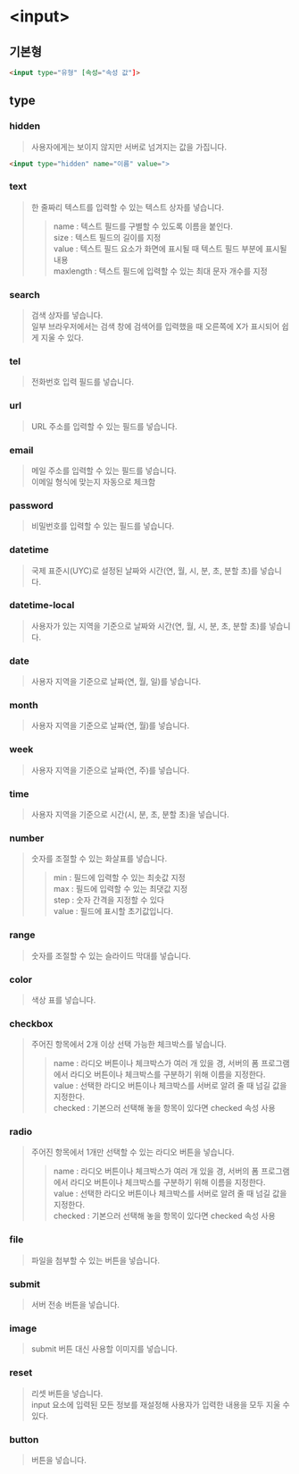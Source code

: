 # \<input>

## 기본형

```html
<input type="유형" [속성="속성 값"]>
```

## type

### hidden

> 사용자에게는 보이지 않지만 서버로 넘겨지는 값을 가집니다.

```html
<input type="hidden" name="이름" value=">
```

### text

> 한 줄짜리 텍스트를 입력할 수 있는 텍스트 상자를 넣습니다.
>> name : 텍스트 필드를 구별할 수 있도록 이름을 붙인다.<br>
>> size : 텍스트 필드의 길이를 지정<br>
>> value : 텍스트 필드 요소가 화면에 표시될 때 텍스트 필드 부분에 표시될 내용<br>
>> maxlength : 텍스트 필드에 입력할 수 있는 최대 문자 개수를 지정

### search

> 검색 상자를 넣습니다.<br>
> 일부 브라우저에서는 검색 창에 검색어를 입력했을 때 오른쪽에 X가 표시되어 쉽게 지울 수 있다.
 
### tel

> 전화번호 입력 필드를 넣습니다.

### url

> URL 주소를 입력할 수 있는 필드를 넣습니다.

### email

> 메일 주소를 입력할 수 있는 필드를 넣습니다.<br>
> 이메일 형식에 맞는지 자동으로 체크함

### password

> 비밀번호를 입력할 수 있는 필드를 넣습니다.

### datetime

> 국제 표준시(UYC)로 설정된 날짜와 시간(연, 월, 시, 분, 초, 분할 초)를 넣습니다.

### datetime-local

> 사용자가 있는 지역을 기준으로 날짜와 시간(연, 월, 시, 분, 초, 분할 초)를 넣습니다.

### date

> 사용자 지역을 기준으로 날짜(연, 월, 일)를 넣습니다.

### month

> 사용자 지역을 기준으로 날짜(연, 월)를 넣습니다.

### week

> 사용자 지역을 기준으로 날짜(연, 주)를 넣습니다.

### time

> 사용자 지역을 기준으로 시간(시, 분, 초, 분할 초)을 넣습니다.

### number

> 숫자를 조절할 수 있는 화살표를 넣습니다.<br>
>> min : 필드에 입력할 수 있는 최솟값 지정<br>
>> max : 필드에 입력할 수 있는 최댓값 지정<br>
>> step : 숫자 간격을 지정할 수 있다<br>
>> value : 필드에 표시할 초기값입니다.

### range

> 숫자를 조절할 수 있는 슬라이드 막대를 넣습니다.

### color

> 색상 표를 넣습니다.

### checkbox

> 주어진 항목에서 2개 이상 선택 가능한 체크박스를 넣습니다.<br>
>> name : 라디오 버튼이나 체크박스가 여러 개 있을 경, 서버의 폼 프로그램에서 라디오 버튼이나 체크박스를 구분하기 위해 이름을 지정한다.<br>
>> value : 선택한 라디오 버튼이나 체크박스를 서버로 알려 줄 때 넘길 값을 지정한다.<br>
>> checked : 기본으러 선택해 놓을 항목이 있다면 checked 속성 사용

### radio

> 주어진 항목에서 1개만 선택할 수 있는 라디오 버튼을 넣습니다.
>> name : 라디오 버튼이나 체크박스가 여러 개 있을 경, 서버의 폼 프로그램에서 라디오 버튼이나 체크박스를 구분하기 위해 이름을 지정한다.<br>
>> value : 선택한 라디오 버튼이나 체크박스를 서버로 알려 줄 때 넘길 값을 지정한다.<br>
>> checked : 기본으러 선택해 놓을 항목이 있다면 checked 속성 사용

### file

> 파일을 첨부할 수 있는 버튼을 넣습니다.<br>

### submit

> 서버 전송 버튼을 넣습니다.

### image

> submit 버튼 대신 사용할 이미지를 넣습니다.

### reset

> 리셋 버튼을 넣습니다.<br>
> input 요소에 입력된 모든 정보를 재설정해 사용자가 입력한 내용을 모두 지울 수 있다.

### button

> 버튼을 넣습니다.